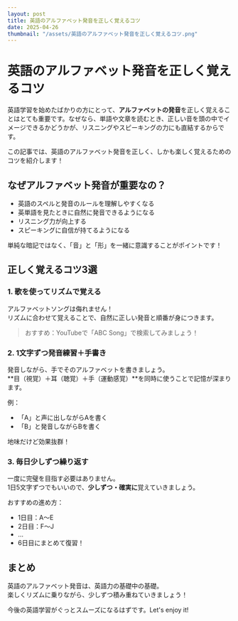```yaml
---
layout: post
title: 英語のアルファベット発音を正しく覚えるコツ
date: 2025-04-26
thumbnail: "/assets/英語のアルファベット発音を正しく覚えるコツ.png"
---
```


# 英語のアルファベット発音を正しく覚えるコツ

英語学習を始めたばかりの方にとって、**アルファベットの発音**を正しく覚えることはとても重要です。なぜなら、単語や文章を読むとき、正しい音を頭の中でイメージできるかどうかが、リスニングやスピーキングの力にも直結するからです。

この記事では、英語のアルファベット発音を正しく、しかも楽しく覚えるためのコツを紹介します！

## なぜアルファベット発音が重要なの？

- 英語のスペルと発音のルールを理解しやすくなる
- 英単語を見たときに自然に発音できるようになる
- リスニング力が向上する
- スピーキングに自信が持てるようになる

単純な暗記ではなく、「音」と「形」を一緒に意識することがポイントです！

## 正しく覚えるコツ3選

### 1. 歌を使ってリズムで覚える

アルファベットソングは侮れません！  
リズムに合わせて覚えることで、自然に正しい発音と順番が身につきます。

> おすすめ：YouTubeで「ABC Song」で検索してみましょう！

### 2. 1文字ずつ発音練習＋手書き

発音しながら、手でそのアルファベットを書きましょう。  
**目（視覚）＋耳（聴覚）＋手（運動感覚）**を同時に使うことで記憶が深まります。

例：  
- 「A」と声に出しながらAを書く
- 「B」と発音しながらBを書く

地味だけど効果抜群！

### 3. 毎日少しずつ繰り返す

一度に完璧を目指す必要はありません。  
1日5文字ずつでもいいので、**少しずつ・確実に**覚えていきましょう。

おすすめの進め方：
- 1日目：A～E
- 2日目：F～J
- …
- 6日目にまとめて復習！

## まとめ

英語のアルファベット発音は、英語力の基礎中の基礎。  
楽しくリズムに乗りながら、少しずつ積み重ねていきましょう！

今後の英語学習がぐっとスムーズになるはずです。Let's enjoy it!


